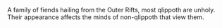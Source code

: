 A family of fiends hailing from the Outer Rifts, most qlippoth are unholy. Their appearance affects the minds of non-qlippoth that view them.